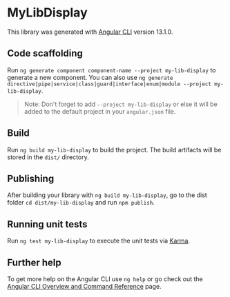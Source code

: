 # MyLibDisplay

This library was generated with [Angular CLI](https://github.com/angular/angular-cli) version 13.1.0.

## Code scaffolding

Run `ng generate component component-name --project my-lib-display` to generate a new component. You can also use `ng generate directive|pipe|service|class|guard|interface|enum|module --project my-lib-display`.
> Note: Don't forget to add `--project my-lib-display` or else it will be added to the default project in your `angular.json` file. 

## Build

Run `ng build my-lib-display` to build the project. The build artifacts will be stored in the `dist/` directory.

## Publishing

After building your library with `ng build my-lib-display`, go to the dist folder `cd dist/my-lib-display` and run `npm publish`.

## Running unit tests

Run `ng test my-lib-display` to execute the unit tests via [Karma](https://karma-runner.github.io).

## Further help

To get more help on the Angular CLI use `ng help` or go check out the [Angular CLI Overview and Command Reference](https://angular.io/cli) page.
